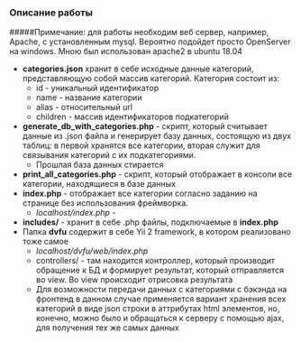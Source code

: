 ### Описание работы

#####Примечание: для работы необходим веб сервер, например, Apache, с установленным mysql. Вероятно подойдет просто OpenServer на windows. Мною был использован apache2 в ubuntu 18.04

- **categories.json** хранит в себе исходные данные категорий, представляющую собой массив категорий. Категория состоит из:
	- id - уникальный идентификатор
	- name - название категории
	- alias - относительный url
	- children - массив идентификаторов подкатегорий
- **generate_db_with_categories.php** - скрипт, который считывает данные из .json файла и генерирует базу данных, состоящую из двух таблиц: в первой хранятся все категории, вторая служит для связывания категорий с их подкатегориями.
	- Прошлая база данных стирается 
- **print_all_categories.php** - скрипт, который отображает в консоли все категории, находящиеся в базе данных
- **index.php** - отображает все категории согласно заданию на странице без использования фреймворка. 
	- *localhost/index.php* - 
- **includes/** - хранит в себе .php файлы, подключаемые в **index.php**
- Папка **dvfu** содержит в себе Yii 2 framework, в котором реализовано тоже самое
	- *localhost/dvfu/web/index.php*
	- controllers/ - там находится контроллер, который производит обращение к БД и формирует результат, который отправляется во view. Во view происходит отрисовка результата
	- Для возможности передачи данных с категориями с бэкэнда на фронтенд в данном случае применяется вариант хранения всех категорий в виде json строки в аттрибутах html элементов, но, конечно, можно было и обращаться к серверу с помощью ajax, для получения тех же самых данных

